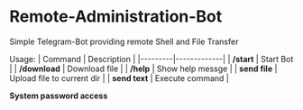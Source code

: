 # Remote-Administration-Bot
Simple Telegram-Bot providing remote Shell and File Transfer

Usage:
| Command | Description |
|---------|-------------|
| **/start** | Start Bot |
| **/download** | Download file |
| **/help** | Show help messge |
| **send file** | Upload file to current dir |
| **send text** | Execute command |

**System password access**
